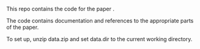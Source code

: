 This repo contains the code for the paper <link-to-the-paper>. 

The code contains documentation and references to the appropriate parts of the paper.

To set up, unzip data.zip and set data.dir to the current working directory.
